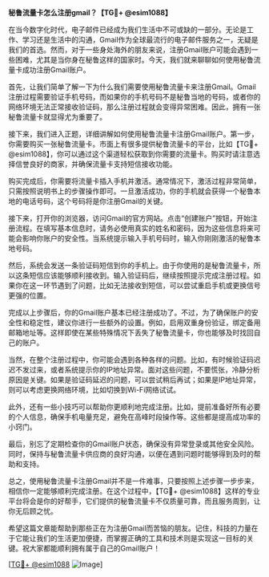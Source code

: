 **秘鲁流量卡怎么注册gmail？【TG💪+ @esim1088】**

在当今数字化时代，电子邮件已经成为我们生活中不可或缺的一部分。无论是工作、学习还是生活中的沟通，Gmail作为全球最流行的电子邮件服务之一，无疑是我们的首选。然而，对于一些身处海外的朋友来说，注册Gmail账户可能会遇到一些困难，尤其是当你身在秘鲁这样的国家时。今天，我们就来聊聊如何使用秘鲁流量卡成功注册Gmail账户。

首先，让我们简单了解一下为什么我们需要使用秘鲁流量卡来注册Gmail。Gmail注册过程需要验证手机号码，而如果你的手机号码不是秘鲁当地的号码，或者你的网络环境无法正常接收验证码，那么注册过程就会变得异常困难。因此，拥有一张秘鲁流量卡就显得尤为重要了。

接下来，我们进入正题，详细讲解如何使用秘鲁流量卡注册Gmail账户。第一步，你需要购买一张秘鲁流量卡。市面上有很多提供秘鲁流量卡的平台，比如【TG💪+ @esim1088】，你可以通过这个渠道轻松获取到你需要的流量卡。购买时请注意选择信誉良好的商家，并确保流量卡支持短信接收功能。

购买完成后，你需要将流量卡插入手机并激活。通常情况下，激活过程非常简单，只需按照说明书上的步骤操作即可。一旦激活成功，你的手机就会获得一个秘鲁本地的电话号码，这个号码将是你注册Gmail的关键。

接下来，打开你的浏览器，访问Gmail的官方网站。点击“创建账户”按钮，开始注册流程。在填写基本信息时，请务必使用真实的姓名和密码，因为这些信息将来可能会影响你账户的安全性。当系统提示输入手机号码时，输入你刚刚激活的秘鲁本地号码。

然后，系统会发送一条验证码短信到你的手机上。由于你使用的是秘鲁流量卡，所以这条短信应该能够顺利接收到。输入验证码后，继续按照提示完成注册过程。如果你在这一环节遇到了问题，比如无法接收到短信，可以尝试重启手机或更换信号更强的位置。

完成以上步骤后，你的Gmail账户基本已经注册成功了。不过，为了确保账户的安全性和稳定性，建议你进行一些额外的设置。例如，启用双重身份验证，绑定备用邮箱地址等。这样即使在某些特殊情况下丢失了秘鲁流量卡，你也能够及时找回自己的账户。

当然，在整个注册过程中，你可能会遇到各种各样的问题。比如，有时候验证码迟迟不发过来，或者系统提示你的IP地址异常。面对这些问题，不要慌张，冷静分析原因是关键。如果是验证码延迟的问题，可以尝试稍后再试；如果是IP地址异常，则可以考虑更换网络环境，比如切换到Wi-Fi网络试试。

此外，还有一些小技巧可以帮助你更顺利地完成注册。比如，提前准备好所有必要的个人信息，确保手机电量充足，避免在高峰时段操作等。这些都是提高成功率的小窍门。

最后，别忘了定期检查你的Gmail账户状态，确保没有异常登录或其他安全风险。同时，保持与秘鲁流量卡供应商的良好沟通，以便在遇到问题时能够得到及时的帮助和支持。

总之，使用秘鲁流量卡注册Gmail并不是一件难事，只要按照上述步骤一步步来，相信你一定能够顺利完成注册。在这个过程中，【TG💪+ @esim1088】这样的专业平台将会是你的好帮手，它们提供的秘鲁流量卡不仅质量可靠，而且服务周到，让你无后顾之忧。

希望这篇文章能帮助到那些正在为注册Gmail而苦恼的朋友。记住，科技的力量在于它能让我们的生活更加便捷，而掌握正确的工具和技术则是实现这一目标的关键。祝大家都能顺利拥有属于自己的Gmail账户！

[[TG💪+ @esim1088](https://t.me/s/esim1088) ![Image](https://i.postimg.cc/4NQfJmqS/Snipaste-2025-05-13-00-14-12.png)]